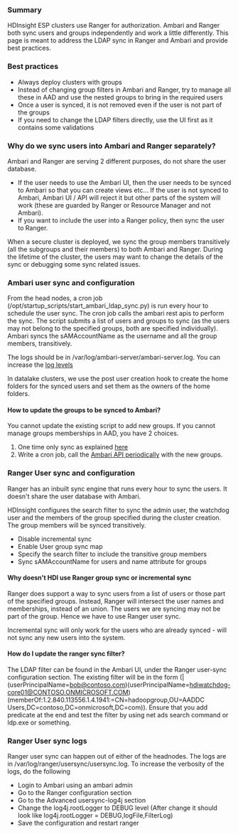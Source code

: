 ### Summary
HDInsight ESP clusters use Ranger for authorization. Ambari and Ranger both sync users and groups independently and work a little differently. This page is meant to address the LDAP sync in Ranger and Ambari and provide best practices.

### Best practices
* Always deploy clusters with groups
* Instead of changing group filters in Ambari and Ranger, try to manage all these in AAD and use the nested groups to bring in the required users
* Once a user is synced, it is not removed even if the user is not part of the groups
* If you need to change the LDAP filters directly, use the UI first as it contains some validations

### Why do we sync users into Ambari and Ranger separately?
Ambari and Ranger are serving 2 different purposes, do not share the user database.
* If the user needs to use the Ambari UI, then the user needs to be synced to Ambari so that you can create views etc... If the user is not synced to Ambari, Ambari UI / API will reject it but other parts of the system will work (these are guarded by Ranger or Resource Manager and not Ambari).
* If you want to include the user into a Ranger policy, then sync the user to Ranger.

When a secure cluster is deployed, we sync the group members transitively (all the subgroups and their members) to both Ambari and Ranger. During the lifetime of the cluster, the users may want to change the details of the sync or debugging some sync related issues.

### Ambari user sync and configuration
From the head nodes, a cron job (/opt/startup_scripts/start_ambari_ldap_sync.py) is run every hour to schedule the user sync. The cron job calls the ambari rest apis to perform the sync. The script submits a list of users and groups to sync (as the users may not belong to the specified groups, both are specified individually). Ambari syncs the sAMAccountName as the username and all the group members, transitively.

The logs should be in /var/log/ambari-server/ambari-server.log. You can increase the [log levels]( https://docs.hortonworks.com/HDPDocuments/Ambari-2.7.3.0/administering-ambari/content/amb_configure_ambari_logging_level.html)

In datalake clusters, we use the post user creation hook to create the home folders for the synced users and set them as the owners of the home folders.

#### How to update the groups to be synced to Ambari?
You cannot update the existing script to add new groups. If you cannot manage groups memberships in AAD, you have 2 choices. 

1. One time only sync as explained [here](https://docs.hortonworks.com/HDPDocuments/HDP3/HDP-3.1.0/ambari-authentication-ldap-ad/content/authe_ldapad_synchronizing_ldap_users_and_groups.html)
2. Write a cron job, call the [Ambari API periodically](https://community.hortonworks.com/questions/2909/how-do-i-automate-the-ambari-ldap-sync.html) with the new groups.

### Ranger User sync and configuration
Ranger has an inbuilt sync engine that runs every hour to sync the users. It doesn't share the user database with Ambari. 

HDInsight configures the search filter to sync the admin user, the watchdog user and the members of the group specified during the cluster creation. The group members will be synced transitively.
* Disable incremental sync
* Enable User group sync map
* Specify the search filter to include the transitive group members
* Sync sAMAccountName for users and name attribute for groups

#### Why doesn't HDI use Ranger group sync or incremental sync
Ranger does support a way to sync users from a list of users or those part of the specified groups. Instead, Ranger will intersect the user names and memberships, instead of an union. The users we are syncing may not be part of the group. Hence we have to use Ranger user sync.

Incremental sync will only work for the users who are already synced - will not sync any new users into the system.

#### How do I update the ranger sync filter?
The LDAP filter can be found in the Ambari UI, under the Ranger user-sync configuration section. The existing filter will be in the form (|(userPrincipalName=bob@contoso.com)(userPrincipalName=hdiwatchdog-core01@CONTOSO.ONMICROSOFT.COM)(memberOf:1.2.840.113556.1.4.1941:=CN=hadoopgroup,OU=AADDC Users,DC=contoso,DC=onmicrosoft,DC=com)). Ensure that you add predicate at the end and test the filter by using net ads search command or ldp.exe or something.

### Ranger  User sync logs
Ranger user sync can happen out of either of the headnodes. The logs are in /var/log/ranger/usersync/usersync.log. To increase the verbosity of the logs, do the following

* Login to Ambari using an ambari admin
* Go to the Ranger configuration section
* Go to the Advanced usersync-log4j section
* Change the log4j.rootLogger to DEBUG level (After change it should look like log4j.rootLogger = DEBUG,logFile,FilterLog)
* Save the configuration and restart ranger
